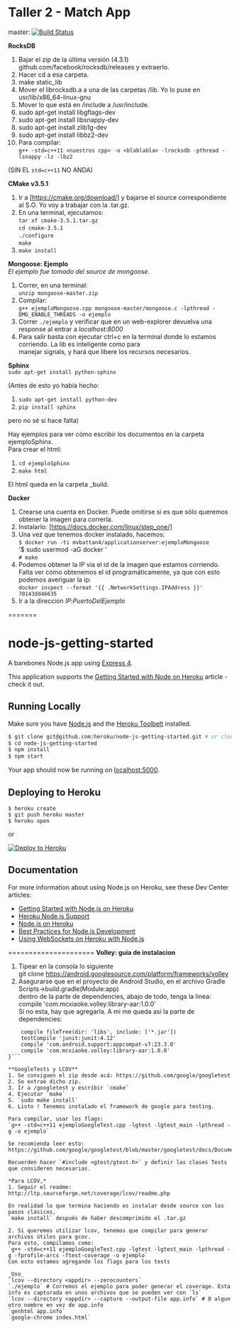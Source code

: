 Taller 2 - Match App
====================   

master: [![Build Status](https://travis-ci.org/jmoguilevsky/Taller2Match.svg?branch=master)](https://travis-ci.org/jmoguilevsky/Taller2Match)

**RocksDB**  
1. Bajar el zip de la última versión (4.3.1) github.com/facebook/rocksdb/releases y extraerlo.  
2. Hacer cd a esa carpeta.  
3. make static_lib  
4. Mover el librocksdb.a a una de las carpetas /lib. Yo lo puse en usr/lib/x86_64-linux-gnu  
5. Mover lo que está en /include a /usr/include.  
6. sudo apt-get install libgflags-dev  
7. sudo apt-get install libsnappy-dev  
8. sudo apt-get install zlib1g-dev  
9. sudo apt-get install libbz2-dev  
10. Para compilar:  
`g++ -std=c++11 <nuestros cpp> -o <blablabla> -lrocksdb -pthread -lsnappy -lz -lbz2`  

(SIN EL `std=c++11` NO ANDA)  

**CMake v3.5.1**  
1. Ir a [https://cmake.org/download/] y bajarse el source correspondiente al S.O. Yo voy a trabajar con la .tar.gz.  
2. En una terminal, ejecutamos:  
`tar xf cmake-3.5.1.tar.gz`  
`cd cmake-3.5.1`  
`./configure`  
`make`  
3. `make install`  

**Mongoose: Ejemplo**  
_El ejemplo fue tomado del source de mongoose._  
1. Correr, en una terminal:  
`unzip mongoose-master.zip`  
2. Compilar:  
`g++ ejemploMongoose.cpp mongoose-master/mongoose.c -lpthread -DMG_ENABLE_THREADS -o ejemplo`  
3. Correr `./ejemplo` y verificar que en un web-explorer devuelva una response al entrar a _localhost:8000_  
4. Para salir basta con ejecutar ctrl+c en la terminal donde lo estamos corriendo. La lib es inteligente como para  
manejar signals, y hará que libere los recursos necesarios.  

**Sphinx**  
`sudo apt-get install python-sphinx`  

(Antes de esto yo había hecho:

1. `sudo apt-get install python-dev`  
2. `pip install sphinx`  

pero no sé si hace falta)  

Hay ejemplos para ver cómo escribir los documentos en la carpeta ejemploSphinx.  
Para crear el html:  

1. `cd ejemploSphinx`  
2. `make html`  

El html queda en la carpeta _build.  

**Docker**
1. Crearse una cuenta en Docker. Puede omitirse si es que sólo queremos obtener la imagen para correrla.  
2. Instalarlo: [https://docs.docker.com/linux/step_one/]  
3. Una vez que tenemos docker instalado, hacemos:  
`$ docker run -ti mvbattan4/applicationserver:ejemploMongoose`  
'$ sudo usermod -aG docker <username>'  
`# make`  
4. Podemos obtener la IP via el id de la imagen que estamos corriendo.  
Falta ver cómo obtenemos el id programáticamente, ya que con esto podemos averiguar la ip:  
`docker inspect --format '{{ .NetworkSettings.IPAddress }}' 70143dd46635`  
5. Ir a la direccion _IP_:_PuertoDelEjemplo_  

=======
# node-js-getting-started

A barebones Node.js app using [Express 4](http://expressjs.com/).

This application supports the [Getting Started with Node on Heroku](https://devcenter.heroku.com/articles/getting-started-with-nodejs) article - check it out.

## Running Locally

Make sure you have [Node.js](http://nodejs.org/) and the [Heroku Toolbelt](https://toolbelt.heroku.com/) installed.

```sh
$ git clone git@github.com:heroku/node-js-getting-started.git # or clone your own fork
$ cd node-js-getting-started
$ npm install
$ npm start
```

Your app should now be running on [localhost:5000](http://localhost:5000/).

## Deploying to Heroku

```
$ heroku create
$ git push heroku master
$ heroku open
```
or

[![Deploy to Heroku](https://www.herokucdn.com/deploy/button.png)](https://heroku.com/deploy)

## Documentation

For more information about using Node.js on Heroku, see these Dev Center articles:

- [Getting Started with Node.js on Heroku](https://devcenter.heroku.com/articles/getting-started-with-nodejs)
- [Heroku Node.js Support](https://devcenter.heroku.com/articles/nodejs-support)
- [Node.js on Heroku](https://devcenter.heroku.com/categories/nodejs)
- [Best Practices for Node.js Development](https://devcenter.heroku.com/articles/node-best-practices)
- [Using WebSockets on Heroku with Node.js](https://devcenter.heroku.com/articles/node-websockets)

=====================
**Volley: guia de instalacion**  
1. Tipear en la consola lo siguiente  
git clone https://android.googlesource.com/platform/frameworks/volley  
2. Asegurarse que en el proyecto de Android Studio, en el archivo Gradle Scripts->build.gradle(Module:app)   
dentro de la parte de dependencies, abajo de todo, tenga la linea:  
compile 'com.mcxiaoke.volley:library-aar:1.0.0'  
Si no esta, hay que agregarla. A mi me queda asi la parte de dependencies:  
```dependencies {  
    compile fileTree(dir: 'libs', include: ['*.jar'])  
    testCompile 'junit:junit:4.12'  
    compile 'com.android.support:appcompat-v7:23.3.0'  
    compile 'com.mcxiaoke.volley:library-aar:1.0.0'  
}```  

**GoogleTests y LCOV**  
1. Se consiguen el zip desde acá: https://github.com/google/googletest  
2. Se extrae dicho zip.  
3. Ir a /googletest y escribir `cmake`  
4. Ejecutar `make`  
5. `sudo make install`  
6. Listo ! Tenemos instalado el framework de google para testing.  
  
Para compilar, usar los flags:  
`g++ -std=c++11 ejemploGoogleTest.cpp -lgtest -lgtest_main -lpthread -g -o ejemplo`  
  
Se recomienda leer esto:  
https://github.com/google/googletest/blob/master/googletest/docs/Documentation.md  

Recuerden hacer `#include <gtest/gtest.h>` y definir las clases Tests que consideren necesarias.   

*Para LCOV,*  
1. Seguir el readme:  
http://ltp.sourceforge.net/coverage/lcov/readme.php  

En realidad lo que termina haciendo es instalar desde source con los pasos clásicos,  
`make install` después de haber descomprimido el .tar.gz  

2. Si queremos utilizar lcov, tenemos que compilar para generar archivos útiles para gcov.  
Para esto, compilamos como:  
`g++ -std=c++11 ejemploGoogleTest.cpp -lgtest -lgtest_main -lpthread -g -fprofile-arcs -ftest-coverage -o ejemplo`  
Con esto estamos agregando los flags para los tests  

_Uso_  
`lcov --directory <appdir> --zerocounters`  
`./ejemplo` # Corremos el ejemplo para poder generar el coverage. Esta info es capturada en unos archivos que se pueden ver con `ls`  
`lcov --directory <appdir> --capture --output-file app.info` # O algun otro nombre en vez de app.info  
`genhtml app.info`  
`google-chrome index.html`  

